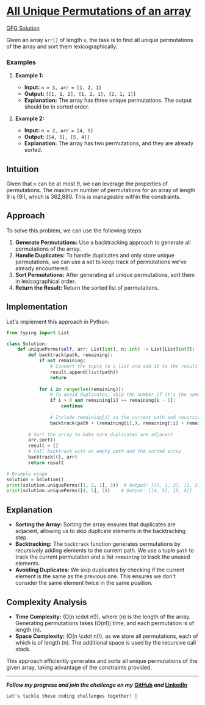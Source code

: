 # [All Unique Permutations of an array](https://www.geeksforgeeks.org/problems/all-unique-permutations-of-an-array/0)
[GFG Solution](https://discuss.geeksforgeeks.org/comment/84426098-68a0-49f1-adcf-9b5160fa33fb/practice)

Given an array `arr[]` of length `n`, the task is to find all unique permutations of the array and sort them lexicographically.

### Examples

1. **Example 1:**
   - **Input:** `n = 3, arr = [1, 2, 1]`
   - **Output:** `[[1, 1, 2], [1, 2, 1], [2, 1, 1]]`
   - **Explanation:** The array has three unique permutations. The output should be in sorted order.

2. **Example 2:**
   - **Input:** `n = 2, arr = [4, 5]`
   - **Output:** `[[4, 5], [5, 4]]`
   - **Explanation:** The array has two permutations, and they are already sorted.

## Intuition

Given that `n` can be at most 9, we can leverage the properties of permutations. The maximum number of permutations for an array of length 9 is \(9!\), which is 362,880. This is manageable within the constraints.

## Approach

To solve this problem, we can use the following steps:

1. **Generate Permutations:** Use a backtracking approach to generate all permutations of the array.
2. **Handle Duplicates:** To handle duplicates and only store unique permutations, we can use a set to keep track of permutations we've already encountered.
3. **Sort Permutations:** After generating all unique permutations, sort them in lexicographical order.
4. **Return the Result:** Return the sorted list of permutations.

## Implementation

Let's implement this approach in Python:

```python
from typing import List

class Solution:
    def uniquePerms(self, arr: List[int], n: int) -> List[List[int]]:
        def backtrack(path, remaining):
            if not remaining:
                # Convert the tuple to a list and add it to the result
                result.append(list(path))
                return
            
            for i in range(len(remaining)):
                # To avoid duplicates, skip the number if it's the same as the previous one and we haven't used it
                if i > 0 and remaining[i] == remaining[i - 1]:
                    continue
                
                # Include remaining[i] in the current path and recursively generate the rest
                backtrack(path + (remaining[i],), remaining[:i] + remaining[i+1:])
        
        # Sort the array to make sure duplicates are adjacent
        arr.sort()
        result = []
        # Call backtrack with an empty path and the sorted array
        backtrack((), arr)
        return result

# Example usage
solution = Solution()
print(solution.uniquePerms([1, 2, 1], 3))  # Output: [[1, 1, 2], [1, 2, 1], [2, 1, 1]]
print(solution.uniquePerms([4, 5], 2))    # Output: [[4, 5], [5, 4]]
```

## Explanation

- **Sorting the Array:** Sorting the array ensures that duplicates are adjacent, allowing us to skip duplicate elements in the backtracking step.
- **Backtracking:** The `backtrack` function generates permutations by recursively adding elements to the current path. We use a tuple `path` to track the current permutation and a list `remaining` to track the unused elements.
- **Avoiding Duplicates:** We skip duplicates by checking if the current element is the same as the previous one. This ensures we don't consider the same element twice in the same position.

## Complexity Analysis

- **Time Complexity:** \(O(n \cdot n!)\), where \(n\) is the length of the array. Generating permutations takes \(O(n!)\) time, and each permutation is of length \(n\).
- **Space Complexity:** \(O(n \cdot n!)\), as we store all permutations, each of which is of length \(n\). The additional space is used by the recursive call stack.

This approach efficiently generates and sorts all unique permutations of the given array, taking advantage of the constraints provided.

---

***Follow my progress and join the challenge on my*** **[GitHub](https://github.com/nandini-gangrade/DSA-Sheet) *and* [LinkedIn](https://www.linkedin.com/feed/update/urn:li:activity:7221580562367414272/)** 

`Let's tackle these coding challenges together! 🚀`
